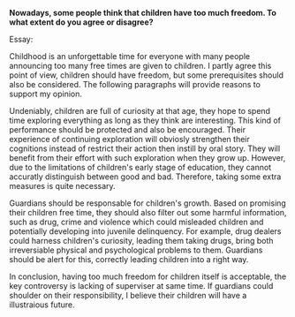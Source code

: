 **Nowadays, some people think that children have too much freedom. To what extent do you agree or disagree?**

Essay:

Childhood is an unforgettable time for everyone with many people announcing too many free times are given to children. I partly agree this point of view, children should have freedom, but some prerequisites should also be considered. The following paragraphs will provide reasons to support my opinion.

Undeniably, children are full of curiosity at that age, they hope to spend time exploring everything as long as they think are interesting. This kind of performance should be protected and also be encouraged. Their experience of continuing exploration will obviosly strengthen their cognitions instead of restrict their action then instill by oral story. They will benefit from their effort with such exploration when they grow up. However, due to the limitations of children's  early stage of education, they cannot accuratly distinguish between good and bad. Therefore, taking some extra measures is quite necessary.

Guardians should be responsable for children's growth. Based on promising their children free time, they should also filter out some harmful information, such as drug, crime and violence which could misleaded children and potentially developing into juvenile delinquency. For example, drug dealers could harness children's curiosity, leading them taking drugs, bring both irreversiable physical and psychological problems to them. Guardians should be alert for this, correctly leading children into a right way.

In conclusion, having too much freedom for children itself is acceptable, the key controversy is lacking of superviser at same time. If guardians could shoulder on their responsibility, I believe their children will have a illustraious future.